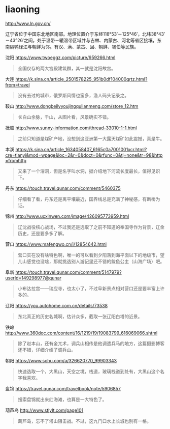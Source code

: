 # liaoning

http://www.ln.gov.cn/

辽宁省位于中国东北地区南部。地理位置介于东经118°53′－125°46′，北纬38°43′－43°26′之间，处于温带－暖温带区域并与吉林、内蒙古、河北等省区接壤，东南隔鸭绿江与朝鲜为邻。有汉、满、蒙古、回、朝鲜、锡伯等民族。

沈阳 https://www.twoeggz.com/picture/959266.html

> 全国仅存的两大宫殿建筑群，其一就是沈阳故宫。

大连 https://k.sina.cn/article_2501578225_951b0df104000qrtz.html?from=travel

> 没有去过的城市，俄罗斯风情也蛮多，渔人码头记录之。

鞍山 http://www.dongbeilvyoujingqulianmeng.com/store_12.htm

> 长白山余脉，千山，从图片看，风景确实不错。

抚顺 http://www.sunny-information.com/thread-33010-1-1.html

> 之前只知道是煤矿产地，没想到这亚洲第一大露天煤矿如此震撼，真是牛。

本溪 https://k.sina.cn/article_1634058407_6165c0a7001001xcr.html?cre=tianyi&mod=wpage&loc=2&r=0&doct=0&rfunc=0&tj=none&tr=98&http=fromhttp

> 又来了一个溶洞，但是名字叫水洞，据介绍地下河流长度最长，值得见识下。

丹东 https://touch.travel.qunar.com/comment/5460375

> 仔细看了看，丹东还是离平壤最近，国界线总是充满了神秘感，有断桥为证。

锦州 http://www.ucxinwen.com/image/426095773959.html

> 辽沈战役核心战场，不过我还是选取了之前不知道的奉国寺作为背景，辽金历史，还是要多多了解。

营口 https://www.mafengwo.cn/i/12854642.html

> 营口实在没有啥特色啊，唯一的可以看到夕阳落到海平面以下的地级市，望儿山感觉也没啥，那就挑选别人游记里还不错的鲅鱼公主（山海广场）吧。

阜新 https://touch.travel.qunar.com/comment/5147979?userId=149298977@qunar

> 小布达拉宫——瑞应寺，也太小了，不过阜新景点相对营口还是要丰富上许多的。

辽阳 https://you.autohome.com.cn/details/73538

> 东北真正的历史名城啊，估计众多，截取一张辽阳白塔的近景。

铁岭 http://www.360doc.com/content/16/1219/19/19083799_616069066.shtml

> 除了赵本山，还有金兀术，调兵山相传是他调遣兵马的地方，这篇摄影博客还不错，详细介绍了调兵山。

朝阳 https://www.sohu.com/a/326620770_99903343

> 快速选取一个，大黑山，天空之境，栈道，玻璃栈道到处有，大黑山这个名字我喜欢。

盘锦 https://travel.qunar.com/travelbook/note/5906857

> 搜索盘锦就出来红海滩，也算是一大特色了。

葫芦岛 http://www.stlylt.com/page101

> 葫芦岛，忘不了塔山阻击战。不过，这九门口水上长城也别有一格。